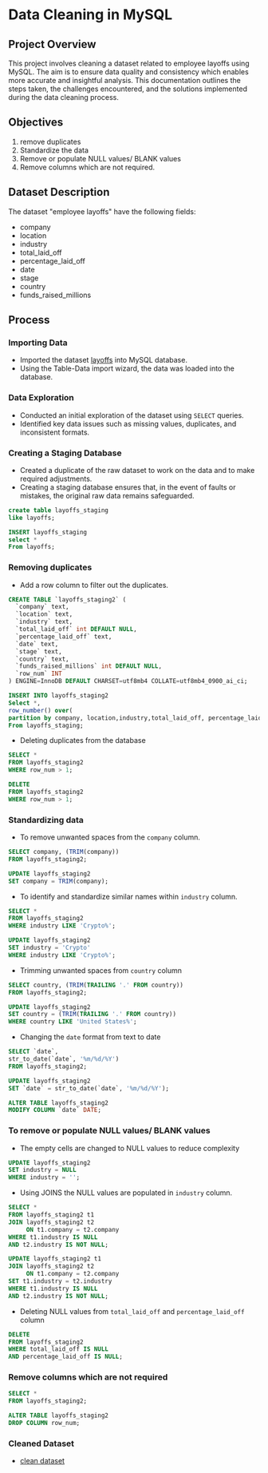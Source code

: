# Data Cleaning in MySQL

## Project Overview
This project involves cleaning a dataset related to employee layoffs using MySQL. The aim is to ensure data quality and consistency which enables more accurate and insightful analysis. This documentation outlines the steps taken, the challenges encountered, and the solutions implemented during the data cleaning process.

## Objectives
1) remove duplicates
2) Standardize the data
3) Remove or populate NULL values/ BLANK values
4) Remove columns which are not required.

## Dataset Description
The dataset "employee layoffs" have the following fields:
- company
- location
- industry
- total_laid_off
- percentage_laid_off
- date
- stage
- country
- funds_raised_millions

## Process
### Importing Data
- Imported the dataset [layoffs](https://github.com/alnmrts02/Data-Cleaning-Project-MySQL-/blob/main/layoffs.csv) into MySQL database.
- Using the Table-Data import wizard, the data was loaded into the database.

### Data Exploration
- Conducted an initial exploration of the dataset using `SELECT` queries.
- Identified key data issues such as missing values, duplicates, and inconsistent formats.

### Creating a Staging Database
- Created a duplicate of the raw dataset to work on the data and to make required adjustments.
- Creating a staging database ensures that, in the event of faults or mistakes, the original raw data remains safeguarded.
```sql
create table layoffs_staging   
like layoffs;

INSERT layoffs_staging
select *
From layoffs;
```
### Removing duplicates
- Add a row column to filter out the duplicates.
```sql
CREATE TABLE `layoffs_staging2` (
  `company` text,
  `location` text,
  `industry` text,
  `total_laid_off` int DEFAULT NULL,
  `percentage_laid_off` text,
  `date` text,
  `stage` text,
  `country` text,
  `funds_raised_millions` int DEFAULT NULL,
  `row_num` INT
) ENGINE=InnoDB DEFAULT CHARSET=utf8mb4 COLLATE=utf8mb4_0900_ai_ci;

INSERT INTO layoffs_staging2
Select *,
row_number() over(
partition by company, location,industry,total_laid_off, percentage_laid_off, `date`, stage, country, funds_raised_millions) AS row_num
From layoffs_staging;
```

- Deleting duplicates from the database
```sql
SELECT *
FROM layoffs_staging2
WHERE row_num > 1;

DELETE
FROM layoffs_staging2
WHERE row_num > 1;
```

### Standardizing data
- To remove unwanted spaces from the `company` column.
```sql
SELECT company, (TRIM(company))
FROM layoffs_staging2;

UPDATE layoffs_staging2
SET company = TRIM(company);
```
- To identify and standardize similar names within `industry` column.
```sql
SELECT *
FROM layoffs_staging2
WHERE industry LIKE 'Crypto%';

UPDATE layoffs_staging2
SET industry = 'Crypto'
WHERE industry LIKE 'Crypto%';
```  

- Trimming unwanted spaces from `country` column
```sql
SELECT country, (TRIM(TRAILING '.' FROM country))
FROM layoffs_staging2;

UPDATE layoffs_staging2
SET country = (TRIM(TRAILING '.' FROM country))
WHERE country LIKE 'United States%';
```

- Changing the `date` format from text to date
```sql
SELECT `date`,
str_to_date(`date`, '%m/%d/%Y')
FROM layoffs_staging2;

UPDATE layoffs_staging2
SET `date` = str_to_date(`date`, '%m/%d/%Y');

ALTER TABLE layoffs_staging2
MODIFY COLUMN `date` DATE;
```

### To remove or populate NULL values/ BLANK values
- The empty cells are changed to NULL values to reduce complexity
```sql
UPDATE layoffs_staging2
SET industry = NULL 
WHERE industry = '';
```

- Using JOINS the NULL values are populated in `industry` column.
```sql
SELECT * 
FROM layoffs_staging2 t1
JOIN layoffs_staging2 t2
     ON t1.company = t2.company
WHERE t1.industry IS NULL 
AND t2.industry IS NOT NULL;

UPDATE layoffs_staging2 t1
JOIN layoffs_staging2 t2
     ON t1.company = t2.company
SET t1.industry = t2.industry
WHERE t1.industry IS NULL
AND t2.industry IS NOT NULL;
```

- Deleting NULL values from `total_laid_off` and `percentage_laid_off` column
```sql
DELETE
FROM layoffs_staging2
WHERE total_laid_off IS NULL
AND percentage_laid_off IS NULL;
```

### Remove columns which are not required
```sql
SELECT *
FROM layoffs_staging2;

ALTER TABLE layoffs_staging2
DROP COLUMN row_num;
```

### Cleaned Dataset
- [clean dataset](https://github.com/alnmrts02/Data-Cleaning-Project-MySQL-/blob/main/layoffs%20(cleaned).csv)




